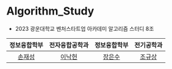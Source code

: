 # Algorithm_Study
* 2023 광운대학교 벤처스타트업 아카데미 알고리즘 스터디 8조  

| 정보융합학부 | 전자융합공학과 | 정보융합학부 | 전기공학과 |  
| :----------: | :-----------: | :----------: | :--------: |  
| [손재성](https://github.com/noseaj) | [이낙헌](https://github.com/nak-honest) | [장은수](https://github.com/rolalralo) | [조규상](https://github.com/kyusang98) |
